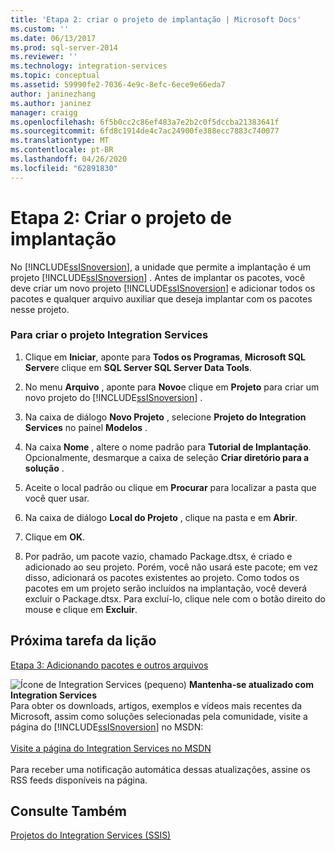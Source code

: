 ```yaml
---
title: 'Etapa 2: criar o projeto de implantação | Microsoft Docs'
ms.custom: ''
ms.date: 06/13/2017
ms.prod: sql-server-2014
ms.reviewer: ''
ms.technology: integration-services
ms.topic: conceptual
ms.assetid: 59990fe2-7036-4e9c-8efc-6ece9e66eda7
author: janinezhang
ms.author: janinez
manager: craigg
ms.openlocfilehash: 6f5b0cc2c86ef483a7e2b2c0f5dccba21383641f
ms.sourcegitcommit: 6fd8c1914de4c7ac24900fe388ecc7883c740077
ms.translationtype: MT
ms.contentlocale: pt-BR
ms.lasthandoff: 04/26/2020
ms.locfileid: "62891830"
---
```

# <a name="step-2-creating-the-deployment-project"></a>Etapa 2: Criar o projeto de implantação
  No [!INCLUDE[ssISnoversion](../includes/ssisnoversion-md.md)], a unidade que permite a implantação é um projeto [!INCLUDE[ssISnoversion](../includes/ssisnoversion-md.md)] . Antes de implantar os pacotes, você deve criar um novo projeto [!INCLUDE[ssISnoversion](../includes/ssisnoversion-md.md)] e adicionar todos os pacotes e qualquer arquivo auxiliar que deseja implantar com os pacotes nesse projeto.  
  
### <a name="to-create-the-integration-services-project"></a>Para criar o projeto Integration Services  
  
1.  Clique em **Iniciar**, aponte para **Todos os Programas**, **Microsoft SQL Server**e clique em **SQL Server SQL Server Data Tools**.  
  
2.  No menu **Arquivo** , aponte para **Novo**e clique em **Projeto** para criar um novo projeto do [!INCLUDE[ssISnoversion](../includes/ssisnoversion-md.md)] .  
  
3.  Na caixa de diálogo **Novo Projeto** , selecione **Projeto do Integration Services** no painel **Modelos** .  
  
4.  Na caixa **Nome** , altere o nome padrão para **Tutorial de Implantação**. Opcionalmente, desmarque a caixa de seleção **Criar diretório para a solução** .  
  
5.  Aceite o local padrão ou clique em **Procurar** para localizar a pasta que você quer usar.  
  
6.  Na caixa de diálogo **Local do Projeto** , clique na pasta e em **Abrir**.  
  
7.  Clique em **OK**.  
  
8.  Por padrão, um pacote vazio, chamado Package.dtsx, é criado e adicionado ao seu projeto. Porém, você não usará este pacote; em vez disso, adicionará os pacotes existentes ao projeto. Como todos os pacotes em um projeto serão incluídos na implantação, você deverá excluir o Package.dtsx. Para excluí-lo, clique nele com o botão direito do mouse e clique em **Excluir**.  
  
## <a name="next-task-in-lesson"></a>Próxima tarefa da lição  
 [Etapa 3: Adicionando pacotes e outros arquivos](../integration-services/lesson-1-3-adding-packages-and-other-files.md)  
  
![Ícone de Integration Services (pequeno)](media/dts-16.gif "Ícone do Integration Services (pequeno)")  **Mantenha-se atualizado com Integration Services**<br /> Para obter os downloads, artigos, exemplos e vídeos mais recentes da Microsoft, assim como soluções selecionadas pela comunidade, visite a página do [!INCLUDE[ssISnoversion](../includes/ssisnoversion-md.md)] no MSDN:<br /><br /> [Visite a página do Integration Services no MSDN](https://go.microsoft.com/fwlink/?LinkId=136655)<br /><br /> Para receber uma notificação automática dessas atualizações, assine os RSS feeds disponíveis na página.  
  
## <a name="see-also"></a>Consulte Também  
 [Projetos do Integration Services &#40;SSIS&#41;](integration-services-ssis-projects-and-solutions.md)  
  
  

